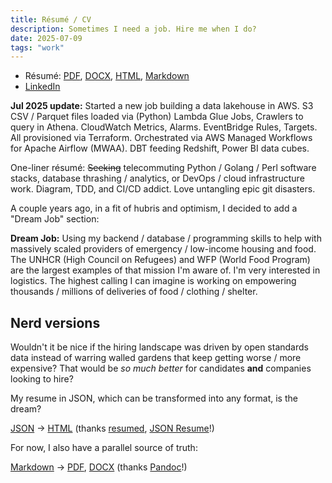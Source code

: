 ```yaml
---
title: Résumé / CV
description: Sometimes I need a job. Hire me when I do?
date: 2025-07-09
tags: "work"
---
```


* Résumé:
  [PDF](https://github.com/jhannah/jays.net/raw/refs/heads/main/resume/resume.pdf),
  [DOCX](https://github.com/jhannah/jays.net/raw/refs/heads/main/resume/resume.docx),
  [HTML](http://jays.net/resume/resume.html),
  [Markdown](https://github.com/jhannah/jays.net/blob/main/resume/resume.md)
* [LinkedIn](https://www.linkedin.com/in/jhannah/)

**Jul 2025 update:** Started a new job building a data lakehouse in AWS.
S3 CSV / Parquet files loaded via (Python) Lambda Glue Jobs, Crawlers to query in Athena. 
CloudWatch Metrics, Alarms. EventBridge Rules, Targets.
All provisioned via Terraform.
Orchestrated via AWS Managed Workflows for Apache Airflow (MWAA).
DBT feeding Redshift, Power BI data cubes.

One-liner résumé: ~~Seeking~~ telecommuting Python / Golang / Perl software stacks,
database thrashing / analytics, or DevOps / cloud infrastructure work.
Diagram, TDD, and CI/CD addict. Love untangling epic git disasters.

A couple years ago, in a fit of hubris and optimism, I decided to add a
"Dream Job" section:

**Dream Job:** Using my backend / database / programming skills to help with
massively scaled providers of emergency / low-income housing and food. The
UNHCR (High Council on Refugees) and WFP (World Food Program) are the largest
examples of that mission I'm aware of. I'm very interested in logistics. The
highest calling I can imagine is working on empowering thousands / millions of
deliveries of food / clothing / shelter.

## Nerd versions

Wouldn't it be nice if the hiring landscape was driven by open standards data instead of
warring walled gardens that keep getting worse / more expensive? That would be
*so much better* for candidates **and** companies looking to hire?

My resume in JSON, which can be transformed into any format, is the dream?

[JSON](https://github.com/jhannah/jays.net/blob/main/resume/resume.json)
-> [HTML](http://jays.net/resume/resume.html)
(thanks [resumed](https://github.com/rbardini/resumed),
[JSON Resume](https://jsonresume.org/)!)

For now, I also have a parallel source of truth:

[Markdown](https://github.com/jhannah/jays.net/blob/main/resume/resume.md)
-> [PDF](https://github.com/jhannah/jays.net/raw/refs/heads/main/resume/resume.pdf),
[DOCX](https://github.com/jhannah/jays.net/raw/refs/heads/main/resume/resume.docx)
(thanks [Pandoc](https://pandoc.org/)!)
